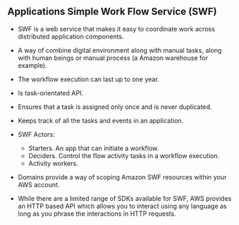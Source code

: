 ## Applications Simple Work Flow Service (SWF)

- SWF is a web service that makes it easy to coordinate work across distributed application components.

- A way of combine digital environment along with manual tasks, along with human beings or manual process (a Amazon warehouse for example).

- The workflow execution can last up to one year.

- Is task-orientated API.

- Ensures that a task is assigned only once and is never duplicated.

- Keeps track of all the tasks and events in an application.

- SWF Actors:

  - Starters. An app that can initiate a workflow.
  - Deciders. Control the flow activity tasks in a workflow execution.
  - Activity workers.

- Domains provide a way of scoping Amazon SWF resources within your AWS account.

- While there are a limited range of SDKs available for SWF, AWS provides an HTTP based API which allows you to interact using any language as long as you phrase the interactions in HTTP requests.
